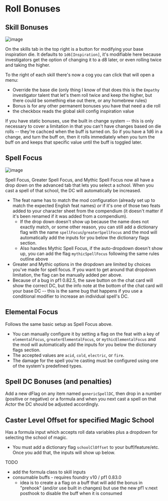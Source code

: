 # Roll Bonuses

## Skill Bonuses
![image](https://user-images.githubusercontent.com/3664822/183241183-9f899996-6f2a-455a-a711-054039365d31.png)

On the skills tab in the top right is a button for modifying your base inspiration die. It defaults to `1d6[Inspiration]`, it's modifiable here because investigators get the option of changing it to a d8 later, or even rolling twice and taking the higher.

To the right of each skill there's now a cog you can click that will open a menu:

- Override the base die (only thing I know of that does this is the `Empathy` investigator talent that let's them roll twice and keep the higher, but there could be something else out there, or any homebrew rules)
- Bonus is for any other permanent bonuses you have that need a die roll
- the checkbox reads the global skill config inspiration value

If you have static bonuses, use the built in change system -- this is only necessary to cover a limitation in that you can't have changes based on die rolls -- they're cachced when the buff is turned on. So if you have a 1d6 in a change, and turn the buff on, then it rolls immediately when you turn the buff on and keeps that specific value until the buff is toggled later.

## Spell Focus
![image](https://user-images.githubusercontent.com/3664822/216522228-0968c234-3b89-47c0-b0e9-addf9accad34.png)

Spell Focus, Greater Spell Focus, and Mythic Spell Focus now all have a drop down on the advanced tab that lets you select a school. When you cast a spell of that school, the DC will automatically be increased.
- The feat name has to match the mod configuration (already set up to match the expected English feat names) _*or*_ if it's one of those two feats added to your character sheet from the compendium (it doesn't matter if it's been renamed if it was added from a compendium).
  - If the drop down doesn't show up because the name does not exactly match, or some other reason, you can still add a dictionary flag with the name `spellFocus`/`greaterSpellFocus` and the mod will automatically add the inputs for you below the dictionary flags section.
  - Also handles Mythic Spell Focus, if the auto-dropdown doesn't show up, you can add the flag `mythicSpellFocus` following the same rules outline above
- Greater and Mythic options in the dropdown are limited by choices you've made for spell focus. If you want to get around that dropdown limitation, the flag can be manually added per above.
- Because of a bug in pf1 0.82.5, the save button on the chat card will show the correct DC, but the info note at the bottom of the chat card will your base DC -- this is the same bug that happens if you use a conditional modifier to increase an individual spell's DC.

## Elemental Focus
Follows the same basic setup as Spell Focus above.
- You can manually configure it by setting a flag on the feat with a key of `elementalFocus`, `greaterElementalFocus`, or `mythicElementalFocus` and the mod will automatically add the inputs for you below the dictionary flags section.
- The accepted values are `acid`, `cold`, `electric`, or `fire`.
- The damage for the spell you're casting must be configured using one of the system's predefined types.

## Spell DC Bonuses (and penalties)
Add a new dFlag on any item named `genericSpellDC`, then drop in a number (positive or negative) or a formula and when you next cast a spell on that Actor the DC should be adjusted accordingly.

##  Caster Level Offset for specified Magic School
Has a formula input which accepts roll data variables plus a dropdown for selecting the school of magic.
- You must add a dictionary flag `schoolClOffset` to your buff/feature/etc. Once you add that, the inputs will show up below.

TODO
- add the formula class to skill inputs
- consumable buffs - requires foundry v10 / pf1 0.83.0
    - idea is to create a a flag on a buff that will add the bonus in "prehook" (and/or use built in changes) but use the new pf1 v.next posthook to disable the buff when it is consumed
